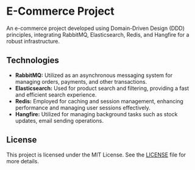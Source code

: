 # E-Commerce Project

An e-commerce project developed using Domain-Driven Design (DDD) principles, integrating RabbitMQ, Elasticsearch, Redis, and Hangfire for a robust infrastructure.

## Technologies

- **RabbitMQ:** Utilized as an asynchronous messaging system for managing orders, payments, and other transactions.
- **Elasticsearch:** Used for product search and filtering, providing a fast and efficient search experience.
- **Redis:** Employed for caching and session management, enhancing performance and managing user sessions effectively.
- **Hangfire:** Utilized for managing background tasks such as stock updates, email sending operations.

## License

This project is licensed under the MIT License. See the [LICENSE](LICENSE) file for more details.
